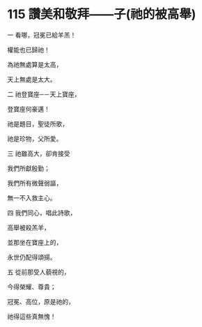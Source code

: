 # 115 讚美和敬拜——子(祂的被高舉)

一 看哪，冠冕已給羊羔！

權能也已歸祂！

為祂無處算是太高，

天上無處是太大。

二 祂登寶座─－天上寶座，

登寶座何豪邁！

祂是題目，聖徒所歌，

祂是珍物，父所愛。

三 祂雖高大，卻肯接受

我們所獻殷勤；

我們所有微聲弱謳，

無一不入救主心。

四 我們同心，唱此詩歌，

高舉被殺羔羊，

並那坐在寶座上的，

永世仍配得頌揚。

五 從前那受人藐視的，

今得榮耀、尊貴；

冠冕、高位，原是祂的，

祂得這些真無愧！

